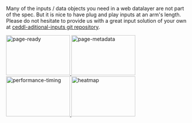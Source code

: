 Many of the inputs / data objects you need in a web datalayer are not part of the spec. But it is nice to have plug and play inputs at an arm's length. Please do not hesitate to provide us with a great input solution of your own at [ceddl-aditional-inputs git repository](https://github.com/ceddl/ceddl-aditional-inputs).</a>

<div>
    <a class="technology" href="https://github.com/ceddl/ceddl-aditional-inputs/blob/master/src/page-ready.js">
        <img src="/img/input-page-ready.jpg" alt="page-ready" width="175" height="110">
    </a>
    <a class="technology" href="https://github.com/ceddl/ceddl-aditional-inputs/blob/master/src/page-metadata.js">  <img src="/img/input-page-metadata.jpg" alt="page-metadata" width="175" height="110">
    </a>
    <a class="technology" href="https://github.com/ceddl/ceddl-aditional-inputs/blob/master/src/performance-timing.js">
        <img src="/img/input-performance-timing.jpg" alt="performance-timing" width="175" height="110">
    </a>
    <a class="technology" href="https://github.com/ceddl/ceddl-aditional-inputs/blob/master/src/heatmap.js">
        <img src="/img/input-heatmap.jpg" alt="heatmap" width="175" height="110">
    </a>
</div>
